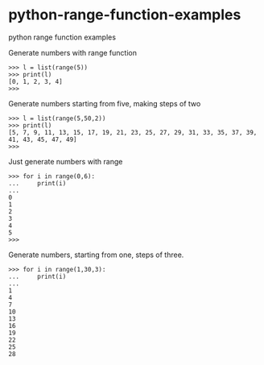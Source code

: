 # python-range-function-examples
python range function examples

Generate numbers with range function

```
>>> l = list(range(5))
>>> print(l)
[0, 1, 2, 3, 4]
>>> 
```

Generate numbers starting from five, making steps of two

```
>>> l = list(range(5,50,2))
>>> print(l)
[5, 7, 9, 11, 13, 15, 17, 19, 21, 23, 25, 27, 29, 31, 33, 35, 37, 39, 41, 43, 45, 47, 49]
>>> 
```

Just generate numbers with range

```
>>> for i in range(0,6):
...     print(i)
... 
0
1
2
3
4
5
>>> 
```

Generate numbers, starting from one, steps of three.

```
>>> for i in range(1,30,3):
...     print(i)
... 
1
4
7
10
13
16
19
22
25
28
```
